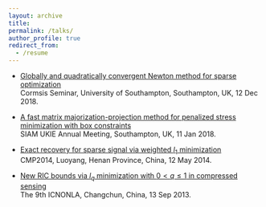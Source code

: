 ```yaml
---
layout: archive
title:  
permalink: /talks/
author_profile: true
redirect_from:
  - /resume
---
```



 

 * [Globally and quadratically convergent Newton method for sparse optimization](https://arxiv.org/abs/1901.02763) <br>
Cormsis Seminar, University of Southampton, Southampton, UK, 12 Dec 2018.

* [A fast matrix majorization-projection method for penalized stress minimization with box constraints](https://ieeexplore.ieee.org/document/8399531) <br>
SIAM UKIE Annual Meeting, Southampton, UK, 11 Jan 2018.
 
* [Exact recovery for sparse signal via weighted $l_1$ minimization](https://doi.org/10.1093/imaiai/iaw002) <br>
CMP2014, Luoyang, Henan Province, China, 12 May 2014. 

* [New RIC bounds via $l_q$ minimization with $0<q\leq 1$ in compressed sensing](https://arxiv.org/abs/1308.0455) <br>
The 9th ICNONLA, Changchun, China, 13 Sep 2013.
